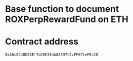 # Base function to document ROXPerpRewardFund on ETH

# Contract address 
` 0xA0c8440D83Ef7bC8F2Edb62397c5cFF071eFEc28 `

